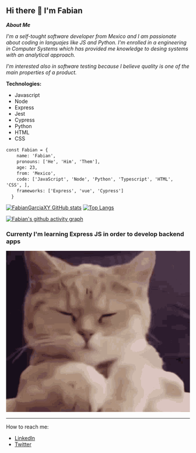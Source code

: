 ## Hi there 👋 I'm Fabian
 
 
***About Me***

*I'm a self-tought software developer from Mexico and I am passionate about coding in languajes like JS and Python. I'm enrolled in a engineering in Computer Systems which has provided me knowledge to desing systems with an analytical approach.*

*I'm interested also in software testing because I believe quality is one of the main properties of a product.*

**Technologies:**
* Javascript
* Node
* Express
* Jest
* Cypress
* Python
* HTML
* CSS


```JS
const Fabian = {
    name: 'Fabian',
    pronouns: ['He', 'Him', 'Them'], 
    age: 23,
    from: 'Mexico',
    code: ['JavaScript', 'Node', 'Python', 'Typescript', 'HTML', 'CSS', ],
    frameworks: ['Express', 'vue', 'Cypress']
  }
```


 [![FabianGarciaXY GitHub stats](https://github-readme-stats.vercel.app/api?username=FabianGarciaXY&count_private=true&hide=stars&show_icons=true&theme=highcontrast)](https://github.com/FabianGarciaXY/github-readme-stats)
[![Top Langs](https://github-readme-stats.vercel.app/api/top-langs/?username=FabianGarciaXY&&layout=compact)](https://github.com/FabianGarciaXY/github-readme-stats)


[![Fabian's github activity graph](https://activity-graph.herokuapp.com/graph?username=FabianGarciaXY&theme=react-dark)](https://github.com/FabianGarciaXY/github-readme-activity-graph)

### **Currenty I'm learning Express JS in order to develop backend apps**
![](./happy-pleased.gif)

 ---
How to reach me:
* [Linkedln](https://www.linkedin.com/in/fabi%C3%A1n-hern%C3%A1ndez-garc%C3%ADa-44067920a/)
* [Twitter](https://twitter.com/Fbin29745791)
